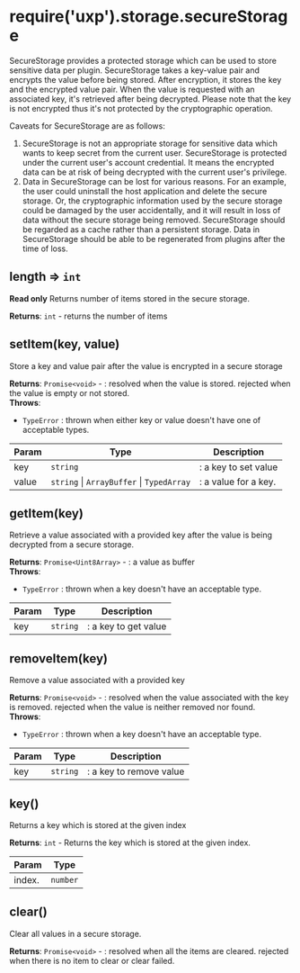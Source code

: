 
<a name="securestorage" id="securestorage"></a>

# require('uxp').storage.secureStorage
SecureStorage provides a protected storage which can be used to store sensitive data
per plugin. SecureStorage takes a key-value pair and encrypts the value before being
stored. After encryption, it stores the key and the encrypted value pair. When the value
is requested with an associated key, it's retrieved after being decrypted. Please note
that the key is not encrypted thus it's not protected by the cryptographic operation.

Caveats for SecureStorage are as follows:
1. SecureStorage is not an appropriate storage for sensitive data which wants to keep
secret from the current user. SecureStorage is protected under the current user's
account credential. It means the encrypted data can be at risk of being decrypted
with the current user's privilege.
2. Data in SecureStorage can be lost for various reasons. For an example, the user
could uninstall the host application and delete the secure storage. Or, the cryptographic
information used by the secure storage could be damaged by the user accidentally, and
it will result in loss of data without the secure storage being removed. SecureStorage
should be regarded as a cache rather than a persistent storage. Data in SecureStorage
should be able to be regenerated from plugins after the time of loss.



<a name="securestorage-length" id="securestorage-length"></a>

## length ⇒ `int`
**Read only**
Returns number of items stored in the secure storage.

**Returns**: `int` - returns the number of items  


<a name="securestorage-setitem" id="securestorage-setitem"></a>

## setItem(key, value)
Store a key and value pair after the value is encrypted in a secure storage

**Returns**: `Promise<void>` - : resolved when the value is stored. rejected when the value is empty or not stored.  
**Throws**:

- `TypeError` : thrown when either key or value doesn't have one of acceptable types.


| Param | Type | Description |
| --- | --- | --- |
| key | `string` | : a key to set value |
| value | `string` \| `ArrayBuffer` \| `TypedArray` | : a value for a key. |



<a name="securestorage-getitem" id="securestorage-getitem"></a>

## getItem(key)
Retrieve a value associated with a provided key after the value is being decrypted from a secure storage.

**Returns**: `Promise<Uint8Array>` - : a value as buffer  
**Throws**:

- `TypeError` : thrown when a key doesn't have an acceptable type.


| Param | Type | Description |
| --- | --- | --- |
| key | `string` | : a key to get value |



<a name="securestorage-removeitem" id="securestorage-removeitem"></a>

## removeItem(key)
Remove a value associated with a provided key

**Returns**: `Promise<void>` - : resolved when the value associated with the key is removed. rejected when the value is neither removed nor found.  
**Throws**:

- `TypeError` : thrown when a key doesn't have an acceptable type.


| Param | Type | Description |
| --- | --- | --- |
| key | `string` | : a key to remove value |



<a name="securestorage-key" id="securestorage-key"></a>

## key()
Returns a key which is stored at the given index

**Returns**: `int` - Returns the key which is stored at the given index.  

| Param | Type |
| --- | --- |
| index. | `number` | 



<a name="securestorage-clear" id="securestorage-clear"></a>

## clear()
Clear all values in a secure storage.

**Returns**: `Promise<void>` - : resolved when all the items are cleared. rejected when there is no item to clear or clear failed.  

  
